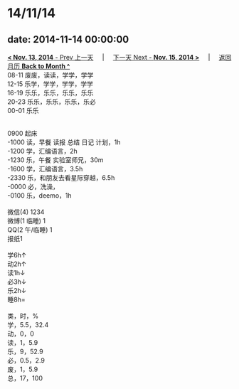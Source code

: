 # 14/11/14

date: 2014-11-14 00:00:00
---
[**< Nov. 13, 2014** - Prev 上一天](/lifelogs/2014/11/d13.html) &nbsp; &nbsp; | &nbsp; &nbsp; [下一天 Next - **Nov. 15, 2014 >**](/lifelogs/2014/11/d15.html) &nbsp; &nbsp; |  &nbsp; &nbsp; [返回月历 **Back to Month ^**](/lifelogs/2014/11/index.html)
<br/>08-11 废废，读读，学学，学学<br/>12-15 乐学，学学，学学，学学<br/>16-19 乐乐，乐乐，乐乐，乐乐<br/>20-23 乐乐，乐乐，乐乐，乐必<br/>00-01 乐乐<div><br/></div>0900 起床<br/>-1000 读，早餐 读报 总结 日记 计划，1h<br/>-1200 学，汇编语言，2h<br/>-1230 乐，午餐 实验室师兄，30m<br/>-1600 学，汇编语言，3.5h<br/>-2330 乐，和朋友去看星际穿越，6.5h<br/>-0000 必，洗澡，<br/>-0100 乐，deemo，1h<div><br/></div>微信(4) 1234<br/>微博(1 临睡) 1<br/>QQ(2 午/临睡) 1<br/>报纸1<div><br/></div>学6h↑<br/>动2h↑<br/>读1h↓<br/>必3h↓<br/>乐2h↓<br/>睡8h=<div><br/></div>类，时，%<br/>学，5.5，32.4<br/>动，0，0<br/>读，1，5.9<br/>乐，9，52.9<br/>必，0.5，2.9<br/>废，1，5.9<br/>总，17，100</div>
